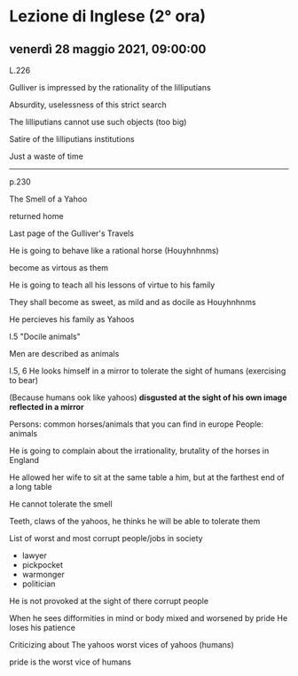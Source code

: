 # Lezione di Inglese (2° ora)

## venerdì 28 maggio 2021, 09:00:00



L.226

Gulliver is impressed by the rationality of the lilliputians

Absurdity, uselessness of this strict search

The lilliputians cannot use such objects (too big)

Satire of the lilliputians institutions

Just a waste of time

---

p.230

The Smell of a Yahoo

returned home

Last page of the Gulliver's Travels

He is going to behave like a rational horse (Houyhnhnms)

become as virtous as them


He is going to teach all his lessons of virtue to his family

They shall become as sweet, as mild and as docile as Houyhnhnms

He percieves his family as Yahoos

l.5 "Docile animals"


Men are described as animals


l.5, 6
He looks himself in a mirror to tolerate the sight of humans (exercising to bear)

(Because humans ook like yahoos) **disgusted at the sight of his own image reflected in a mirror**

Persons: common horses/animals that you can find in europe
People: animals

He is going to complain about the irrationality, brutality of the horses in England



He allowed her wife to sit at the same table a him, but at the farthest end of a long table

He cannot tolerate the smell

Teeth, claws of the yahoos, he thinks he will be able to tolerate them


List of worst and most corrupt people/jobs in society

* lawyer
* pickpocket
* warmonger
* politician

He is not provoked at the sight of there corrupt people


When he sees difformities in mind or body mixed and worsened by pride
He loses his patience

Criticizing about The yahoos worst vices of yahoos (humans)

pride is the worst vice of humans


<!--stackedit_data:
eyJoaXN0b3J5IjpbNzExODA4OTg3LC05OTcyNjY2NTQsNDkzNz
ExMzQxLC0xMjU4MDQxODYxXX0=
-->
